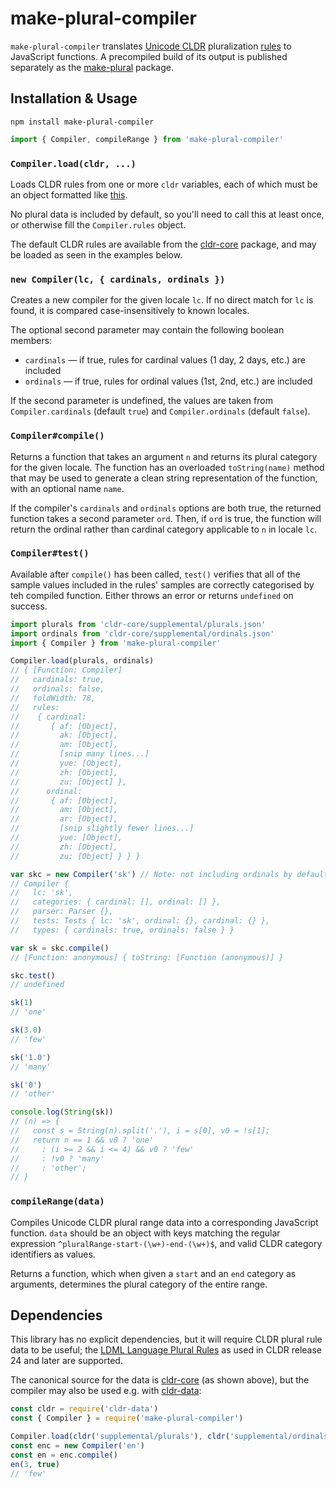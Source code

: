 # make-plural-compiler

`make-plural-compiler` translates [Unicode CLDR] pluralization [rules] to JavaScript functions.
A precompiled build of its output is published separately as the [make-plural] package.

[unicode cldr]: http://cldr.unicode.org/
[rules]: http://www.unicode.org/cldr/charts/latest/supplemental/language_plural_rules.html
[make-plural]: https://www.npmjs.com/package/make-plural

## Installation & Usage

```
npm install make-plural-compiler
```

```js
import { Compiler, compileRange } from 'make-plural-compiler'
```

### `Compiler.load(cldr, ...)`

Loads CLDR rules from one or more `cldr` variables, each of which must be an object formatted like [this][json].

No plural data is included by default, so you'll need to call this at least once, or otherwise fill the `Compiler.rules` object.

The default CLDR rules are available from the [cldr-core] package, and may be loaded as seen in the examples below.

[json]: https://github.com/unicode-org/cldr-json/blob/main/cldr-json/cldr-core/supplemental/plurals.json
[cldr-core]: https://www.npmjs.com/package/cldr-core

### `new Compiler(lc, { cardinals, ordinals })`

Creates a new compiler for the given locale `lc`.
If no direct match for `lc` is found, it is compared case-insensitively to known locales.

The optional second parameter may contain the following boolean members:

- `cardinals` — if true, rules for cardinal values (1 day, 2 days, etc.) are included
- `ordinals` — if true, rules for ordinal values (1st, 2nd, etc.) are included

If the second parameter is undefined, the values are taken from `Compiler.cardinals` (default `true`) and `Compiler.ordinals` (default `false`).

### `Compiler#compile()`

Returns a function that takes an argument `n` and returns its plural category for the given locale.
The function has an overloaded `toString(name)` method that may be used to generate a clean string representation of the function, with an optional name `name`.

If the compiler's `cardinals` and `ordinals` options are both true, the returned function takes a second parameter `ord`.
Then, if `ord` is true, the function will return the ordinal rather than cardinal category applicable to `n` in locale `lc`.

### `Compiler#test()`

Available after `compile()` has been called, `test()` verifies that all of the sample values included in the rules' samples are correctly categorised by teh compiled function.
Either throws an error or returns `undefined` on success.

```js
import plurals from 'cldr-core/supplemental/plurals.json'
import ordinals from 'cldr-core/supplemental/ordinals.json'
import { Compiler } from 'make-plural-compiler'

Compiler.load(plurals, ordinals)
// { [Function: Compiler]
//   cardinals: true,
//   ordinals: false,
//   foldWidth: 78,
//   rules:
//    { cardinal:
//       { af: [Object],
//         ak: [Object],
//         am: [Object],
//         [snip many lines...]
//         yue: [Object],
//         zh: [Object],
//         zu: [Object] },
//      ordinal:
//       { af: [Object],
//         am: [Object],
//         ar: [Object],
//         [snip slightly fewer lines...]
//         yue: [Object],
//         zh: [Object],
//         zu: [Object] } } }

var skc = new Compiler('sk') // Note: not including ordinals by default
// Compiler {
//   lc: 'sk',
//   categories: { cardinal: [], ordinal: [] },
//   parser: Parser {},
//   tests: Tests { lc: 'sk', ordinal: {}, cardinal: {} },
//   types: { cardinals: true, ordinals: false } }

var sk = skc.compile()
// [Function: anonymous] { toString: [Function (anonymous)] }

skc.test()
// undefined

sk(1)
// 'one'

sk(3.0)
// 'few'

sk('1.0')
// 'many'

sk('0')
// 'other'

console.log(String(sk))
// (n) => {
//   const s = String(n).split('.'), i = s[0], v0 = !s[1];
//   return n == 1 && v0 ? 'one'
//     : (i >= 2 && i <= 4) && v0 ? 'few'
//     : !v0 ? 'many'
//     : 'other';
// }
```

### `compileRange(data)`

Compiles Unicode CLDR plural range data into a corresponding JavaScript function.
`data` should be an object with keys matching the regular expression `^pluralRange-start-(\w+)-end-(\w+)$`, and valid CLDR category identifiers as values.

Returns a function, which when given a `start` and an `end` category as arguments, determines the plural category of the entire range.

## Dependencies

This library has no explicit dependencies, but it will require CLDR plural rule data to be useful; the [LDML Language Plural Rules] as used in CLDR release 24 and later are supported.

The canonical source for the data is [cldr-core] (as shown above), but the compiler may also be used e.g. with [cldr-data]:

```js
const cldr = require('cldr-data')
const { Compiler } = require('make-plural-compiler')

Compiler.load(cldr('supplemental/plurals'), cldr('supplemental/ordinals'))
const enc = new Compiler('en')
const en = enc.compile()
en(3, true)
// 'few'
```

[ldml language plural rules]: http://unicode.org/reports/tr35/tr35-numbers.html#Language_Plural_Rules
[cldr-data]: https://www.npmjs.org/package/cldr-data
